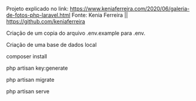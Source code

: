 
Projeto explicado no link:
https://www.keniaferreira.com/2020/06/galeria-de-fotos-php-laravel.html
Fonte: Kenia Ferreira || https://github.com/keniaferreira


Criação de um copia do arquivo .env.example para .env.

Criação de uma base de dados local 

composer install

php artisan key:generate

php artisan migrate

php artisan serve
